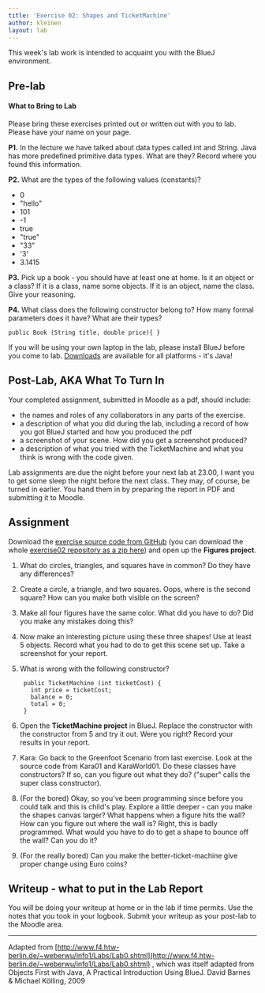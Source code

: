 ```yaml
---
title: 'Exercise 02: Shapes and TicketMachine'
author: kleinen
layout: lab
---
```


This week's lab work is intended to acquaint you with the BlueJ environment.

## Pre-lab

#### What to Bring to Lab

Please bring these exercises printed out or written out with you to lab. Please have your name on your page.

**P1.** In the lecture we have talked about data types called int and String. Java has more predefined primitive data types. What are they? Record where you found this information.

**P2.** What are the types of the following values (constants)?

  - 0
  - "hello"
  - 101
  - -1
  - true
  - "true"
  - "33"
  - '3'
  - 3.1415

**P3.** Pick up a book - you should have at least one at home. Is it an object or a class? If it is a class, name some objects. If it is an object, name the class. Give your reasoning.

**P4.** What class does the following constructor belong to? How many formal parameters does it have? What are their types?

    public Book (String title, double price){ }

If you will be using your own laptop in the lab, please install BlueJ before you come to lab. [Downloads](http://www.bluej.org/download/download.html) are available for all platforms - it's Java!

## Post-Lab, AKA What To Turn In

Your completed assignment, submitted in Moodle as a pdf,
should include:

* the names and roles of any collaborators in any parts of the exercise.
* a description of what you did during the lab, including a record of how you got BlueJ started and how you produced the pdf
* a screenshot of your scene. How did you get a screenshot produced?
* a description of what you tried with the TicketMachine and what you think is wrong with the code given.


Lab assignments are due the night before your next lab at 23.00, I want you to get some sleep the night before the next class. They may, of course, be turned in earlier. You hand them in by preparing the report in PDF and submitting it to Moodle.

## Assignment

Download the [exercise source code from GitHub][1] (you can download the whole [exercise02 repository as a zip here][2]) and open up the **Figures project**.

1. What do circles, triangles, and squares have in common? Do they have any differences?

2. Create a circle, a triangle, and two squares. Oops, where is the second square? How can you make both visible on the screen?

3. Make all four figures have the same color. What did you have to do? Did you make any mistakes doing this?
4. Now make an interesting picture using these three shapes! Use at least 5 objects. Record what you had to do to get this scene set up. Take a screenshot for your report.
5. What is wrong with the following constructor?

        public TicketMachine (int ticketCost) {
          int price = ticketCost;
          balance = 0;
          total = 0;
        }

6. Open the **TicketMachine project** in BlueJ. Replace the constructor with the constructor from 5 and try it out. Were you right? Record your results in your report.
7. Kara: Go back to the Greenfoot Scenario from last exercise. Look at the source code from Kara01 and KaraWorld01. Do these classes have constructors? If so, can you figure out what they do? ("super" calls the super class constructor).
8. (For the bored) Okay, so you've been programming since before you could talk and this is child's play. Explore a little deeper - can you make the shapes canvas larger? What happens when a figure hits the wall? How can you figure out where the wall is? Right, this is badly programmed. What would you have to do to get a shape to bounce off the wall? Can you do it?
9. (For the really bored) Can you make the better-ticket-machine give proper change using Euro coins?

## Writeup - what to put in the Lab Report

You will be doing your writeup at home or in the lab if time permits. Use the notes that you took in your logbook. Submit your writeup as your post-lab to the Moodle area.




* * *

Adapted from [http://www.f4.htw-berlin.de/~weberwu/info1/Labs/Lab0.shtml](http://www.f4.htw-berlin.de/~weberwu/info1/Labs/Lab0.shtml) , which was itself adapted from Objects First with Java, A Practical Introduction Using BlueJ. David Barnes & Michael K&ouml;lling, 2009

[1]: https://github.com/htw-imi-info1/exercise02
[2]: https://github.com/htw-imi-info1/exercise02/zipball/master

